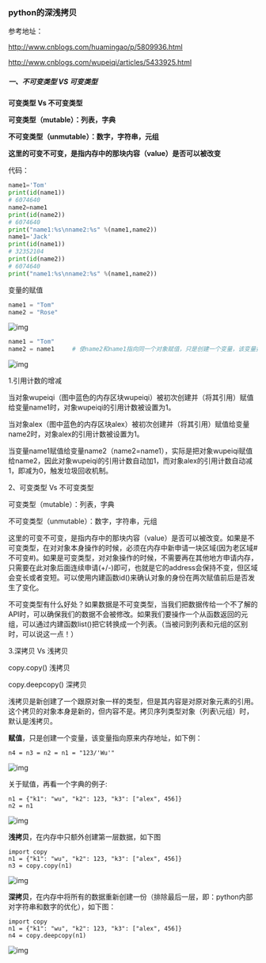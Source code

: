 ### python的深浅拷贝

参考地址：

http://www.cnblogs.com/huamingao/p/5809936.html

http://www.cnblogs.com/wupeiqi/articles/5433925.html

##### 一、不可变类型 VS 可变类型

**可变类型 Vs 不可变类型**

**可变类型（mutable）：列表，字典**

**不可变类型（unmutable）：数字，字符串，元组**

**这里的可变不可变，是指内存中的那块内容（value）是否可以被改变**

代码：

```python
name1='Tom'
print(id(name1))
# 6074640
name2=name1
print(id(name2))
# 6074640
print("name1:%s\nname2:%s" %(name1,name2))
name1='Jack'
print(id(name1))
# 32352104
print(id(name2))
# 6074640
print("name1:%s\nname2:%s" %(name1,name2))
```

变量的赋值

```python
name1 = "Tom"
name2 = "Rose"
```

![img](https://images2015.cnblogs.com/blog/425762/201510/425762-20151024180236677-1430341076.png)

 

```python
name1 = "Tom"   
name2 = name1     # 使name2和name1指向同一个对象赋值，只是创建一个变量，该变量指向原来内存地址，
```

![img](https://images2015.cnblogs.com/blog/425762/201510/425762-20151024180334849-979288684.png)

 

 1.引用计数的增减

当对象wupeiqi（图中蓝色的内存区块wupeiqi）被初次创建并（将其引用）赋值给变量name1时，对象wupeiqi的引用计数被设置为1。

当对象alex（图中蓝色的内存区块alex）被初次创建并（将其引用）赋值给变量name2时，对象alex的引用计数被设置为1。

当变量name1赋值给变量name2（name2=name1），实际是把对象wupeiqi赋值给name2，因此对象wupeiqi的引用计数自动加1，而对象alex的引用计数自动减1，即减为0，触发垃圾回收机制。

2、可变类型 Vs 不可变类型

可变类型（mutable）：列表，字典

不可变类型（unmutable）：数字，字符串，元组

​	这里的可变不可变，是指内存中的那块内容（value）是否可以被改变。如果是不可变类型，在对对象本身操作的时候，必须在内存中新申请一块区域(因为老区域#不可变#)。如果是可变类型，对对象操作的时候，不需要再在其他地方申请内存，只需要在此对象后面连续申请(+/-)即可，也就是它的address会保持不变，但区域会变长或者变短。可以使用内建函数id()来确认对象的身份在两次赋值前后是否发生了变化。

​	不可变类型有什么好处？如果数据是不可变类型，当我们把数据传给一个不了解的API时，可以确保我们的数据不会被修改。如果我们要操作一个从函数返回的元组，可以通过内建函数list()把它转换成一个列表。（当被问到列表和元组的区别时，可以说这一点！）

3.深拷贝 Vs 浅拷贝

copy.copy() 浅拷贝

copy.deepcopy() 深拷贝

浅拷贝是新创建了一个跟原对象一样的类型，但是其内容是对原对象元素的引用。这个拷贝的对象本身是新的，但内容不是。拷贝序列类型对象（列表\元组）时，默认是浅拷贝。

 

**赋值**，只是创建一个变量，该变量指向原来内存地址，如下例：

```
n4 = n3 = n2 = n1 = "123/'Wu'"
```

![img](https://images2015.cnblogs.com/blog/1008059/201609/1008059-20160906170515394-755865825.png)

关于赋值，再看一个字典的例子:

```
n1 = {"k1": "wu", "k2": 123, "k3": ["alex", 456]}
n2 = n1
```

![img](https://images2015.cnblogs.com/blog/1008059/201609/1008059-20160906171450144-426640184.png)

 **浅拷贝**，在内存中只额外创建第一层数据，如下图

```
import copy
n1 = {"k1": "wu", "k2": 123, "k3": ["alex", 456]}
n3 = copy.copy(n1)
```

![img](https://images2015.cnblogs.com/blog/1008059/201609/1008059-20160906171507473-471130328.png)

**深拷贝**，在内存中将所有的数据重新创建一份（排除最后一层，即：python内部对字符串和数字的优化），如下图：

```
import copy
n1 = {"k1": "wu", "k2": 123, "k3": ["alex", 456]}
n4 = copy.deepcopy(n1)
```

![img](https://images2015.cnblogs.com/blog/1008059/201609/1008059-20160906171958801-1461628350.png)